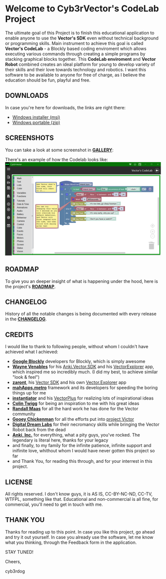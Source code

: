# Welcome to Cyb3rVector's CodeLab Project

The ultimate goal of this Project is to finish this educational application to enable anyone to use the **Vector's SDK** even without technical background or programming skills.
Main instrument to achieve this goal is called **Vector's CodeLab** - a Blockly based coding enviroment which allows executing various commands through creating a simple programs by stacking graphical blocks together.
This **CodeLab enviroment** and **Vector Robot** combined creates an ideal platform for young to develop variety of their skills and their love towards technology and robotics.
I want this software to be available to anyone for free of charge, as I believe the education should be fun, playful and free.

## DOWNLOADS

In case you're here for downloads, the links are right there:

- [Windows installer (msi)](https://github.com/cyb3rdog/Cyb3rVector/releases/download/v0.9.48/Cyb3rVector-v0.9.48.msi)
- [Windows portable (zip)](https://github.com/cyb3rdog/Cyb3rVector/releases/download/v0.9.48/Cyb3rVector-v0.9.48.zip)


## SCREENSHOTS

You can take a look at some screenshot in [**GALLERY**](https://github.com/cyb3rdog/Cyb3rVector/blob/main/GALLERY.md):

There's an example of how the Codelab looks like:
![Screenshot 01](https://github.com/cyb3rdog/Cyb3rVector/blob/gh-pages/assets/images/screen_01.png)


## ROADMAP

To give you an deeper insight of what is happening under the hood, here is the project's [**ROADMAP**](https://github.com/cyb3rdog/Cyb3rVector/blob/main/ROADMAP.md).


## CHANGELOG

History of all the notable changes is being documented with every release in the [**CHANGELOG**](https://github.com/cyb3rdog/Cyb3rVector/blob/main/CHANGELOG.md).


## CREDITS

I would like to thank to following people, without whom I couldn't have achieved what I achieved:

- [**Google Blockly**](https://github.com/google/blockly) developers for Blockly, which is simply awesome
- [**Wayne Venables**](https://github.com/codaris) for his [Anki.Vector.SDK](https://github.com/codaris/Anki.Vector.SDK) and his [VectorExplorer](https://weekendrobot.com/vectorexplorer) app, which inspired me so incredibly much. (I did my best, to achieve similar "look & feel")
- [**zaront**](https://github.com/zaront), his [Vector SDK](https://github.com/zaront/vector) and his own [Vector.Explorer](https://github.com/zaront/vector) app
- [**mahApps.metro**](https://github.com/MahApps/MahApps.Metro) framework and its developers for speeding the boring things up for me
- [**instantiator**](https://github.com/instantiator) and his [VectorPlus](https://github.com/instantiator/vector-plus) for realizing lots of inspirational ideas
- [**Colin Twigg**](https://github.com/RecognitionDesigns) for being an inspiration to me with his great ideas
- [**Randall Maas**](https://github.com/randym32) for all the hard work he has done for the Vector community 
- [**Gooey Chickenman**](https://github.com/GooeyChickenman) for all the efforts put into [project Victor](https://github.com/GooeyChickenman/victor)
- [**Digital Dream Labs**](https://github.com/digital-dream-labs) for their necromancy skills while bringing the Vector Robot back from the dead
- [**Anki, Inc.**](https://github.com/anki) for everything, what a pity guys, you've rocked. The legendary is literal here, thanks for your legacy
- and finally, to my family for the infinite patience, infinite support and inifinite love, whithout whom I would have never gotten this project so far
- and Thank You, for reading this through, and for your interrest in this project.


## LICENSE

All rights reserved. I don't know guys, it is AS IS, CC-BY-NC-ND, CC-TV, WTFPL, something like that.
Educational and non-commercial is all fine, for commercial, you'll need to get in touch with me.


## THANK YOU

Thanks for reading up to this point. In case you like this project, go ahead and try it out yourself.
In case you already use the software, let me know what you thinking, through the Feedback form in the application.

STAY TUNED!

Cheers,

cyb3rdog
